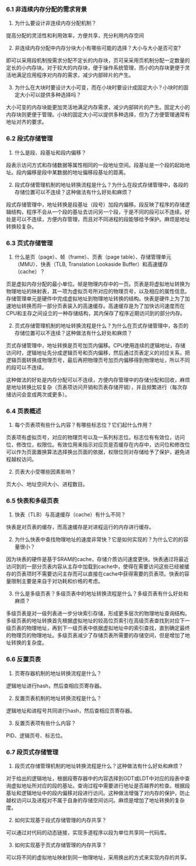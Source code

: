 ### 6.1	非连续内存分配的需求背景
 1. 为什么要设计非连续内存分配机制？

提高分配的灵活性和利用效率，方便共享，充分利用内存空间

 2. 非连续内存分配中内存分块大小有哪些可能的选择？大小与大小是否可变?

即可以采用段机制按需求分配不定长的内存块，页可采采用页机制分配一定数量的定长的小内存块。对于较大的内存块，便于操作系统管理，而小的内存块更便于灵活地满足应用程序对内存的需求，减少内部碎片的产生。

 3. 为什么在大块时要设计大小可变，而在小块时要设计成固定大小？小块时的固定大小可以提供多种选择吗？

 大小可变的内存块能更加灵活地满足内存需求，减少内部碎片的产生。固定大小的内存块则更便于管理。小块的固定大小可以提供多种选择，但为了方便管理通常有地址对齐的要求。

### 6.2	段式存储管理
 1. 什么是段、段基址和段内偏移？

段表示访问方式和存储数据等属性相同的一段地址空间。段基址是一个段的起始地址。段内偏移是段中某数据的地址偏移段基址的距离。

 2. 段式存储管理机制的地址转换流程是什么？为什么在段式存储管理中，各段的存储位置可以不连续？这种做法有什么好处和麻烦？

段式存储管理中，地址转换是段基址（段号）加段内偏移。段反映了程序的存储逻辑结构，程序不会从一个段的基址去访问另一个段，于是不同的段可以不连续。好处是可以不连续，方便内存管理，而且对不同进程的段能够给予保护。麻烦是地址转换较复杂。


### 6.3	页式存储管理
 1. 什么是页（page）、帧（frame）、页表（page table）、存储管理单元（MMU）、快表（TLB, Translation Lookaside Buffer）和高速缓存（cache）？

页是虚拟内存分配的最小单位。帧是物理内存中的一页。页表是将虚拟地址转换为物理地址的映射表，其一项为虚拟页号所对应的物理页号，以及相应的属性信息。存储管理单元是硬件中完成虚拟地址到物理地址转换的结构。快表是硬件上为了加速地址转换而将一部分页表装入的高速缓存。高速缓存是为了加快访问速度而在CPU和主存之间设立的一种存储结构，其内保存了程序近期访问到的部分内存。


 2. 页式存储管理机制的地址转换流程是什么？为什么在页式存储管理中，各页的存储位置可以不连续？这种做法有什么好处和麻烦？

页式存储管理中，地址转换是页号加页内偏移。CPU使用连续的逻辑地址，存储访问时，逻辑地址先分成逻辑页号和页内偏移，然后通过页表定义的对应关系，把逻辑页面转换成物理页号，最后再把物理页号加页内偏移得到物理地址，所以不同的段可以不连续。

这种做法的好处是内存分配可以不连续，方便内存管理中的存储分配和回收，麻烦是地址转换比较复杂（页表项访问开销和页表存储开销），并且频繁进行（每次存储访问会变成两次或更多）。


### 6.4	页表概述
 1. 每个页表项有些什么内容？有哪些标志位？它们起什么作用？

页表项有虚拟页号，对应的物理页号以及一系列标志位。标志位有有效位，访问位，修改位，权限位。有效位用来指示对应页是否缓存在内存中，访问位和修改位可以作为页面置换算法选择换出页面的依据，权限位则对存储给予了保护，避免进程越权访问。

 2. 页表大小受哪些因素影响？

页大小、地址空间大小、进程数目。

### 6.5	快表和多级页表
 1. 快表（TLB）与高速缓存（cache）有什么不同？

快表是对页表的缓存，而高速缓存是对进程运行的内存进行缓存。

 2. 为什么快表中查找物理地址的速度非常快？它是如何实现的？为什么它的的容量很小？

因为块表的硬件是基于SRAM的cache，存储介质访问速度更快。快表通过将最近访问到的一部分页表内容从主存中加载到cache中，使得在需要访问这些已经被缓存的页表项时不需要访问主存而可以直接在cache中获得需要的页表项。快表的容量限制主要是来自于对功耗和价格的考虑。

 3. 什么是多级页表？多级页表中的地址转换流程是什么？多级页表有什么好处和麻烦？

 多级页表是对一级列表进一步分块索引存储，形成更多层次的物理地址查询结构。多级页表的地址转换首先根据虚拟地址的较高位页索引在高级页表查找到对应下一级页表的物理地址，再到下一级页表中依据虚拟地址中的索引查找，直到确定最终的物理页的物理地址。多级页表减少了存储页表所需要的存储空间，但是增加了地址转换的复杂度。 


### 6.6	反置页表
 1. 页寄存器机制的地址转换流程是什么？

逻辑地址进行hash，然后查相应页寄存器。

 2. 反置页表机制的地址转换流程是什么？

逻辑地址和进程号共同进行hash，然后查相应页寄存器。

 3. 反置页表项有些什么内容？

 PID、逻辑页号、标志位。

### 6.7	段页式存储管理
 1. 段页式存储管理机制的地址转换流程是什么？这种做法有什么好处和麻烦？

对于给出的逻辑地址，根据段寄存器中的内容选择到GDT或LDT中对应的段表中查询虚拟地址所对应的段的基址。查询过程中需要进行地址是否越界的检查。根据段基址和逻辑地址中的段内偏移对段进行访问。这种做法增强了对内存的保护，防止越权访问以及进程对不属于自身的存储空间访问。麻烦是增加了地址转换的复杂度。

 2. 如何实现基于段式存储管理的内存共享？

可以通过对代码的动态链接，实现多道程序以段为单位共享同一代码库。

 3. 如何实现基于页式存储管理的内存共享？

 可以将不同的虚拟地址映射到同一物理地址，采用换出的方式来实现内存的共享。